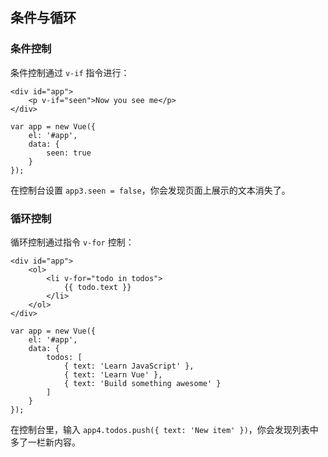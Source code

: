 条件与循环
---

### 条件控制
条件控制通过 `v-if` 指令进行：
```
<div id="app">
    <p v-if="seen">Now you see me</p>
</div>
```

```
var app = new Vue({
    el: '#app',
    data: {
        seen: true
    }
});
```

在控制台设置 `app3.seen = false`，你会发现页面上展示的文本消失了。


### 循环控制
循环控制通过指令 `v-for` 控制：
```
<div id="app">
    <ol>
        <li v-for="todo in todos">
            {{ todo.text }}
        </li>
    </ol>
</div>
```

```
var app = new Vue({
    el: '#app',
    data: {
        todos: [
            { text: 'Learn JavaScript' },
            { text: 'Learn Vue' },
            { text: 'Build something awesome' }
        ]
    }
});
```

在控制台里，输入 `app4.todos.push({ text: 'New item' })`，你会发现列表中多了一栏新内容。
